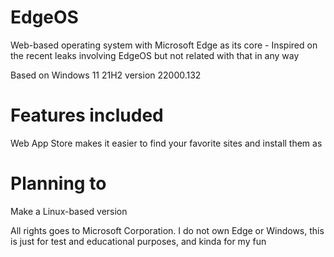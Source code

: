 # EdgeOS
Web-based operating system with Microsoft Edge as its core - Inspired on the recent leaks involving EdgeOS but not related with that in any way

Based on Windows 11 21H2 version 22000.132

# Features included

Web App Store makes it easier to find your favorite sites and install them as 

# Planning to

Make a Linux-based version 

All rights goes to Microsoft Corporation. I do not own Edge or Windows, this is just for test and educational purposes, and kinda for my fun
